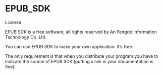 EPUB_SDK
========

License

EPUB SDK is a free software, all rights reserved by An Fengde  Information Technology Co.,Ltd.

You can use EPUB SDK to make your own application. It’s free. 

The only requirement is that when you distribute your program you have to indicate the source of EPUB SDK (putting a link in your documentation is fine).
